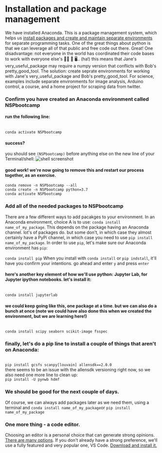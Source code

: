 # Installation and package management

We have installed Anaconda. This is a package management system, which helps us [install packages and create and maintain separate environments](https://docs.conda.io/projects/conda/en/latest/user-guide/tasks/manage-environments.html#) for separate programming tasks. One of the great things about python is that we can leverage all of that public and free code out there. Great! One disadvantage: not everyone in the world has coordinated their code bases to work with everyone else's 🤼‍♂️ 🤺 🖥.. (ha!) this means that Jane's very_useful_package may require a numpy version that conflicts with Bob's pretty_good_tool. The solution: create seprate environments for working with Jane's very_useful_package and Bob's pretty_good_tool. For science, examples include separate environments for image analysis, Arduino control, a course, and a home project for scraping data from twitter. 

### Confirm you have created an Anaconda environment called NSPbootcamp
#### run the following line:
<br>```conda activate NSPbootcamp```
#### success?
you should see ```(NSPbootcamp)``` before anything else on the new line of your Terminal/shell:
![shell screenshot](https://github.com/danieljdenman/NSPbootcamp/blob/master/res/activate_env.png)
<br>

#### good work! we're now going to remove this and restart our process together, as an exercise. 
```conda remove -n NSPbootcamp --all```<br>
```conda create -n NSPbootcamp python=3.7```<br>
```conda activate NSPbootcamp```

### Add all of the needed packages to NSPbootcamp
There are a few different ways to add pacakges to your environment. In an Anaconda environment, choice A is to use: ```conda install name_of_my_package```. This depends on the package having an Anaconda channel. lot's of packages do. but some don't, in which case they almost certainly have a PyPi channel, in which case you need to use ```pip install name_of_my_package```. In order to use ```pip```, let's make sure our Anaconda environment has ```pip```:
<br>
<br> ```conda install pip```
When you install with ```conda install``` or ```pip indstall```, it'll have you confirm your intentions. go ahead and enter ```y``` and press ```enter```
#### here's another key element of how we'll use python: Jupyter Lab, for Jupyter ipython notebooks. let's install it: 
<br> ```conda install jupyterlab```

#### we could keep going like this, one package at a time. but we can also do a bunch at once (note we could have also done this when we created the environment, but we are learning here!)
<br> ```conda install scipy seaborn scikit-image fsspec```

### finally, let's do a pip line to install a couple of things that aren't on Anaconda: 
<br> ```pip install gcsfs scanpy[louvain] allensdk==2.0.0```
<br>
there seems to be an issue with the allensdk versioning right now, so we also need one more line to clean up:
<br> ```pip install -U pynwb hdmf```

### We should be good for the next couple of days. 
Of course, we can always add packages later as we need them, using a terminal and ```conda install name_of_my_package```or ```pip install name_of_my_package```

### One more thing - a code editor. 
Choosing an editor is a personal choice that can generate strong opinions. [There are many options](https://duckduckgo.com/?q=best+python+code+editor). If you don't already have a strong preference, we'll use a fully featured and very popular one, VS Code. [Download and install it.](https://code.visualstudio.com/)
